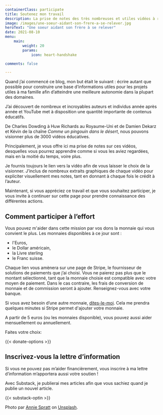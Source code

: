 ```yaml
---
containerClass: participate
title: Soutenez mon travail
description: La prise de notes des très nombreuses et utiles vidéos à regarder prendre du temps. Je le fais, car je souhaite accroitre ma connaissance sur les domaines des technologies web, de la santé, de la permaculture et bien d'autres. Si vous souhaitez me remercier par une participation, je vous en remercie beaucoup et cela m'aidera à publier plus de contenu, pour vous, chers lecteurs.
image: /images/une-soeur-aidant-son-frere-a-se-relever.jpg
heroText: "Une soeur aidant son frère à se relever"
date: 2021-08-10
menu:
    main: 
        weight: 20
        params:
            icon: heart-handshake

comments: false

---
```


Quand j’ai commencé ce blog, mon but était le suivant : écrire autant que possible pour construire une base d’informations utiles pour les projets utiles à ma famille afin d’atteindre une meilleure autonomie dans la plupart des domaines.

J’ai découvert de nombreux et incroyables auteurs et individus année après année et YouTube met à disposition une quantité importante de contenus éducatifs.

De Charles Dowding à Huw Richards au Royaume-Uni et de Damien Dekarz et Kévin de la chaîne _Comme un pingouin dans le désert_, nous pouvons visionner plus de 3000 vidéos éducatives.

Principalement, je vous offre ici ma prise de notes sur ces vidéos, desquelles vous pourrez apprendre comme si vous les aviez regardées, mais en la moitié du temps, voire plus.

Je fournis toujours le lien vers la vidéo afin de vous laisser le choix de la visionner. J’inclus de nombreux extraits graphiques de chaque vidéo pour expliciter visuellement mes notes, tant en donnant à chaque fois le crédit à l’auteur.

Maintenant, si vous appréciez ce travail et que vous souhaitez participer, je vous invite à continuer sur cette page pour prendre connaissance des différentes actions.

## Comment participer à l’effort

Vous pouvez m'aider dans cette mission par vos dons la monnaie qui vous convient le plus. Les monnaies disponibles à ce jour sont :

- l'Euros,
- le Dollar américain,
- la Livre sterling
- le Franc suisse.

Chaque lien vous amènera sur une page de Stripe, le fournisseur de solutions de paiements que j’ai choisi. Vous ne paierez pas plus que le montant sélectionné, tant que la monnaie choisie est compatible avec votre moyen de paiement. Dans le cas contraire, les frais de conversion de monnaie et de commission seront à ajouter. Renseignez-vous avec votre banque.

Si vous avez besoin d’une autre monnaie, [dites-le-moi](../contactez-moi/index.md). Cela me prendra quelques minutes si Stripe permet d'ajouter votre monnaie.

A partir de 5 euros (ou les monnaies disponible), vous pouvez aussi aider mensuellement ou annuellement.

Faites votre choix:

{{< donate-options >}}

## Inscrivez-vous la lettre d’information

Si vous ne pouvez pas m’aider financièrement, vous inscrire à ma lettre d’information m’apportera aussi votre soutien !

Avec Substack, je publierai mes articles afin que vous sachiez quand je publie un nouvel article.

{{< substack-optin >}}

Photo par [Annie Spratt](https://unsplash.com/@anniespratt?utm_source=unsplash&utm_medium=referral&utm_content=creditCopyText) on [Unsplash](https://unsplash.com/photos/9VpI3gQ1iUo?utm_source=unsplash&utm_medium=referral&utm_content=creditCopyText).
